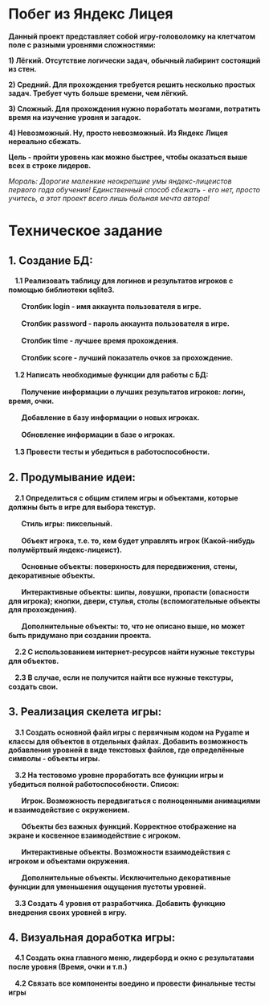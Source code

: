 # Побег из Яндекс Лицея
**Данный проект представляет собой игру-головоломку на клетчатом поле с разными уровнями сложностями:**

**1) Лёгкий. Отсутствие логически задач, обычный лабиринт состоящий из стен.**

**2) Средний. Для прохождения требуется решить несколько простых задач. Требует чуть больше времени, чем лёгкий.**

**3) Сложный. Для прохождения нужно поработать мозгами, потратить время на изучение уровня и загадок.**

**4) Невозможный. Ну, просто невозможный. Из Яндекс Лицея нереально сбежать.**

**Цель - пройти уровень как можно быстрее, чтобы оказаться выше всех в строке лидеров.**

*Мораль: Дорогие маленкие неокрепшие умы яндекс-лицеистов первого года обучения! Единственный способ сбежать - его нет, просто учитесь, а этот проект всего лишь больная мечта автора!*

# Техническое задание
## **1. Создание БД:**

ㅤ**1.1 Реализовать таблицу для логинов и результатов игроков с помощью библиотеки sqlite3.**

ㅤㅤ**Столбик login - имя аккаунта пользователя в игре.**

ㅤㅤ**Столбик password - пароль аккаунта пользователя в игре.**

ㅤㅤ**Столбик time - лучшее время прохождения.**

ㅤㅤ**Столбик score - лучший показатель очков за прохождение.**

ㅤ**1.2 Написать необходимые функции для работы с БД:**

ㅤㅤ**Получение информации о лучших результатов игроков: логин, время, очки.**

ㅤㅤ**Добавление в базу информации о новых игроках.**

ㅤㅤ**Обновление информации в базе о игроках.**

ㅤ**1.3 Провести тесты и убедиться в работоспособности.**

## **2. Продумывание идеи:**

ㅤ**2.1 Определиться с общим стилем игры и объектами, которые должны быть в игре для выбора текстур.**

ㅤㅤ**Стиль игры: пиксельный.**

ㅤㅤ**Объект игрока, т.е. то, кем будет управлять игрок (Какой-нибудь полумёртвый яндекс-лицеист).**

ㅤㅤ**Основные объекты: поверхность для передвижения, стены, декоративные объекты.**

ㅤㅤ**Интерактивные объекты: шипы, ловушки, пропасти (опасности для игрока); кнопки, двери, стулья, столы (вспомогательные объекты для прохождения).**

ㅤㅤ**Дополнительные объекты: то, что не описано выше, но может быть придумано при создании проекта.**

ㅤ**2.2 С использованием интернет-ресурсов найти нужные текстуры для объектов.**

ㅤ**2.3 В случае, если не получится найти все нужные текстуры, создать свои.**

## **3. Реализация скелета игры:**

ㅤ**3.1 Создать основной файл игры с первичным кодом на Pygame и классы для объектов в отдельных файлах. Добавить возможность добавления уровней в виде текстовых файлов, где определённые символы - объекты игры.**

ㅤ**3.2 На тестовомо уровне проработать все функции игры и убедиться полной работоспособности. Список:**

ㅤㅤ**Игрок. Возможность передвигаться с полноценными анимациями и взаимодействие с окружением.**

ㅤㅤ**Объекты без важных функций. Корректное отображение на экране и косвенное взаимодействие с игроком.**

ㅤㅤ**Интерактивные объекты. Возможности взаимодействия с игроком и объектами окружения.**

ㅤㅤ**Дополнительные объекты. Исключительно декоративные функции для уменьшения ощущения пустоты уровней.**

ㅤ**3.3 Создать 4 уровня от разработчика. Добавить функцию внедрения своих уровней в игру.**

## **4. Визуальная доработка игры:**

ㅤ**4.1 Создать окна главного меню, лидерборд и окно с результатами после уровня (Время, очки и т.п.)**

ㅤ**4.2 Связать все компоненты воедино и провести финальные тесты игры**
